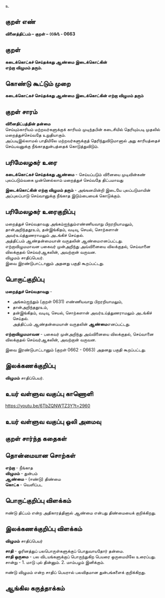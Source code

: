 உ

## குறள் எண் 

**வினைத்திட்பம் – குறள் – ௦௦௬௩ - 0663**  

## குறள் 

**கடைக்கொட்கச் செய்தக்கது ஆண்மை இடைக்கொட்கின்  
எற்றா விழுமம் தரும்.**  

## கொண்டு கூட்டும் முறை

**கடைக்கொட்கச் செய்தக்கது ஆண்மை இடைக்கொட்கின் எற்றா விழுமம் தரும்**

## குறள் சாரம் 

**வினைதிட்பத்தின் தன்மை**  
செய்யும்காரியம் மற்றவர்களுக்குக் காரியம் முடிந்தபின் கடைசியில் தெரியும்படி முதலில் மறைத்துச்செய்வதே உறுதியாகும்.  
அப்படிஇல்லாமல் பாதியிலே மற்றவர்களுக்குத் தெரிந்துவிடுமானால் அது காரியத்தைச் செய்பவனுக்கு நீங்காததுன்பத்தைக் கொடுத்துவிடும்.  

## பரிமேலழகர் உரை

**கடைக்கொட்கச் செய்தக்கது ஆண்மை** - செய்யப்படும் வினையை முடிவின்கண் புலப்படும்வகை முன்னெல்லாம் மறைத்துச் செய்வதே திட்பமாவது  

**இடைக்கொட்கின் எற்றா விழுமம் தரும்** - அங்ஙனமின்றி இடையே புலப்படுமாயின் அப்புலப்பாடு செய்வானுக்கு நீங்காத இடும்பையைக் கொடுக்கும்.  

## பரிமேலழகர் உரைகுறிப்பு   

மறைத்துச் செய்வதாவது அங்கம்ஐந்தும்எண்ணியவாறு பிறரறியாமலும், தான்அறிந்ததூஉம், தன்இங்கிதம், வடிவு, செயல், சொற்களான் அவர்உய்த்துணராமலும் அடங்கிச் செய்தல்.   
அத்திட்பம் ஆண்தன்மையான் வருதலின் ஆண்மைஎனப்பட்டது.  
எற்றாவிழுமமாவன பகைவர் முன்அறிந்து அவ்வினையை விலக்குதல், செய்வானை விலக்குதல் செய்வர்ஆகலின், அவற்றான் வருவன.  
விழுமம் சாதிப்பெயர்.  
இவை இரண்டுபாட்டானும் அதனது பகுதி கூறப்பட்டது.   

## பொருட்குறிப்பு 

**மறைத்துச் செய்வதாவது** -  
* அங்கம்ஐந்தும் (குறள் 0631) எண்ணியவாறு பிறரறியாமலும்,  
* தான்அறிந்ததூஉம்,  
* தன்இங்கிதம், வடிவு, செயல், சொற்களான் அவர்உய்த்துணராமலும் அடங்கிச் செய்தல்.   
அத்திட்பம் ஆண்தன்மையான் வருதலின் **ஆண்மை**எனப்பட்டது.  

**எற்றாவிழுமமாவன** - பகைவர் முன்அறிந்து அவ்வினையை விலக்குதல், செய்வானை விலக்குதல் செய்வர்ஆகலின், அவற்றான் வருவன.  

இவை இரண்டுபாட்டானும் (குறள் 0662 - 0663) அதனது பகுதி கூறப்பட்டது.   

## இலக்கணக்குறிப்பு  

**விழுமம்** சாதிப்பெயர்.   

## உயர் வள்ளுவ வகுப்பு காணொளி

https://youtu.be/6TbZQNWTZ3Y?t=2960 

## உயர் வள்ளுவ வகுப்பு ஒலி அமைவு 

 
## குறள் சார்ந்த கதைகள் 


## தொன்மையான சொற்கள்

**எற்றா** - நீங்காத  
**விழுமம்** - துன்பம்  
**ஆண்மை** - (ஈண்டு) திண்மை   
**கொட்க** - வெளிப்பட

## பொருட்குறிப்பு விளக்கம்

ஈண்டு திட்பம் என்ற அதிகாரத்தினால் ஆண்மை என்பது திண்மையைக் குறிக்கிறது.

## இலக்கணக்குறிப்பு விளக்கம்

**விழுமம்** சாதிப்பெயர்  

**சாதி** - ஓரினத்துப் பலபொருள்களுக்குப் பொதுவாயதோர் தன்மை.  
**சாதி ஒருமை** - பல விடயங்களுக்குப் பொருந்துகிற பெயரை ஒருமையிலே உரைப்பது. சான்று - 1. மாடு புல் தின்னும். 2. மாம்பழம் இனிக்கும்.   

ஈண்டு விழுமம் என்ற சாதிப் பெயரால் பலவிதமான துன்பங்களைக் குறிக்கிறது.

## ஆங்கில கருத்தாக்கம் 



